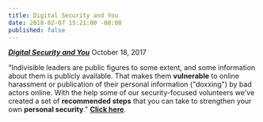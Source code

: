 ```yaml
---
title: Digital Security and You
date: 2018-02-07 15:21:00 -08:00
published: false
---
```


[***Digital Security and You***](https://www.indivisiblehq.org/guides/2017/10/18/digital-security-and-you)    October 18, 2017

"Indivisible leaders are public figures to some extent, and some information about them is publicly available. That makes them **vulnerable** to online harassment or publication of their personal information ("doxxing") by bad actors online. With the help some of our security-focused volunteers we've created a set of **recommended steps** that you can take to strengthen your own **personal security**."  [**Click here**](https://www.indivisiblehq.org/guides/2017/10/18/digital-security-and-you).